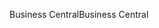 <span data-ttu-id="5e87e-101">Business Central</span><span class="sxs-lookup"><span data-stu-id="5e87e-101">Business Central</span></span>
